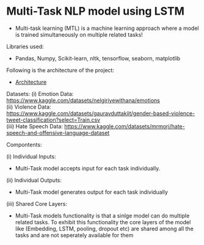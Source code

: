 # Multi-Task NLP model using LSTM

- Multi-task learning (MTL) is a machine learning approach where a model is trained simultaneously on multiple related tasks!

Libraries used:
- Pandas, Numpy, Scikit-learn, nltk, tensorflow, seaborn, matplotlib


Following is the architecture of the project:
- [Architecture](https://github.com/user-attachments/assets/597b47c6-33bd-4570-bbf5-894d4346f6b9)

Datasets:
(i) Emotion Data: 
 https://www.kaggle.com/datasets/nelgiriyewithana/emotions <br>
(ii) Violence Data:
https://www.kaggle.com/datasets/gauravduttakiit/gender-based-violence-tweet-classification?select=Train.csv <br>
(iii) Hate Speech Data:
https://www.kaggle.com/datasets/mrmorj/hate-speech-and-offensive-language-dataset <br>

Compontents:

(i) Individual Inputs:
- Multi-Task model accepts input for each task individually.

(ii) Individual Outputs:
- Multi-Task model generates output for each task individually

(iii) Shared Core Layers:
- Multi-Task models functionality is that a sinlge model can do multiple related tasks. To exhibit this functionality the core layers of the model like (Embedding, LSTM, pooling, dropout etc) are shared among all the tasks and are not seperately available for them
